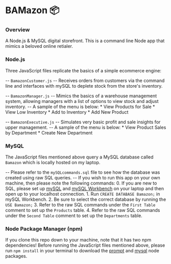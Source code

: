 # BAMazon :package:

### Overview
A Node.js &amp; MySQL digital storefront. This is a command line Node app that mimics a beloved online retialer.


### Node.js
Three JavaScript files replicate the basics of a simple ecommerce engine:

-- `BamazonCustomer.js`
  -- Receives orders from customers via the command line and interfaces with mySQL to deplete stock from the store's inventory.

-- `BamazonManager.js`
  -- Mimics the basics of a warehouse management system, allowing managers with a list of options to view stock and adjust inventory.
  -- A sample of the menu is below:
    * View Products for Sale 
    * View Low Inventory
    * Add to Inventory
    * Add New Product

-- `BamazonExecutive.js`
  -- Simulates very basic profit and sale insights for upper management.
  -- A sample of the menu is below:
    * View Product Sales by Department 
    * Create New Department


### MySQL
The JavaScript files mentioned above query a MySQL database called `Bamazon` which is locally hosted on my laptop.

-- Please refer to the `mySQLcommands.sql` file to see how the database was created using raw SQL queries.
  -- If you wish to run this app on your own machine, then please note the following commands:
    0. If you are new to SQL, please set up [mySQL](http://dev.mysql.com/downloads/mysql/) and [mySQL Workbench](http://dev.mysql.com/downloads/workbench/) on your laptop and then open up to your localhost connection.
    1. Run `CREATE DATABASE Bamazon;` in mySQL Workbench.
    2. Be sure to select the correct database by running the `USE Bamazon;` 
    3. Refer to the raw SQL commands under the `First Table` comment to set up the `Products` table.
    4. Refer to the raw SQL commands under the `Second Table` comment to set up the `Departments` table.


### Node Package Manager (npm)
If you clone this repo down to your machine, note that it has two npm dependencies!
Before running the JavaScript files mentioned above, please run `npm install` in your terminal to download the [prompt](https://www.npmjs.com/package/prompt) and [mysql](https://www.npmjs.com/package/mysql) node packages.